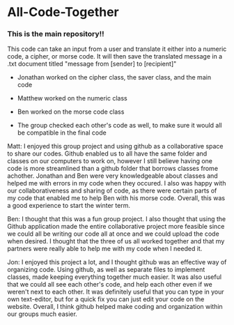 # All-Code-Together

### This is the main repository!!

This code can take an input from a user and translate it either into a numeric code, a cipher, or morse code. It will then save the translated message in a .txt document titled "message from [sender] to [recipient]"

- Jonathan worked on the cipher class, the saver class, and the main code

- Matthew worked on the numeric class

- Ben worked on the morse code class

- The group checked each other's code as well, to make sure it would all be compatible in the final code

Matt: I enjoyed this group project and using github as a collaborative space to share our codes. Github enabled us to all have the same folder and classes on our computers to work on, however I still believe having one code is more streamlined than a github folder that borrows classes frome achother. Jonathan and Ben were very knowledgeable about classes and helped me with errors in my code when they occured. I also was happy with our collaborativeness and sharing of code, as there were certain parts of my code that enabled me to help Ben with his morse code. Overall, this was a good experience to start the winter term.

Ben: I thought that this was a fun group project. I also thought that using the Github application made the entire collaborative project more feasible since we could all be writing our code all at once and we could upload the code when desired. I thought that the three of us all worked together and that my partners were really able to help me with my code when I needed it. 

Jon: I enjoyed this project a lot, and I thought github was an effective way of organizing code. Using github, as well as separate files to implement classes, made keeping everything together much easier. It was also useful that we could all see each other's code, and help each other even if we weren't next to each other. It was definitely useful that you can type in your own text-editor, but for a quick fix you can just edit your code on the website. Overall, I think github helped make coding and organization within our groups much easier.

